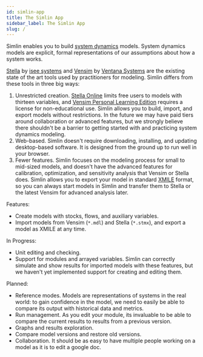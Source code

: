 ```yaml
---
id: simlin-app
title: The Simlin App
sidebar_label: The Simlin App
slug: /
---
```


Simlin enables you to build [system dynamics](https://systemdynamics.org/what-is-system-dynamics/) models.
System dynamics models are explicit, formal representations of our assumptions about how a system works.

[Stella](https://www.iseesystems.com/store/products/stella-professional.aspx) by [isee systems](https://www.iseesystems.com/) and [Vensim](https://vensim.com/) by [Ventana Systems](https://www.ventanasystems.com/) are the existing state of the art tools used by practitioners for modeling.
Simlin differs from these tools in three big ways:

1. Unrestricted creation. [Stella Online](https://www.iseesystems.com/store/products/stella-online.aspx) limits free users to models with thirteen variables, and [Vensim Personal Learning Edition](https://vensim.com/vensim-personal-learning-edition/) requires a license for non-educational use.
   Simlin allows you to build, import, and export models without restrictions.  In the future we may have paid tiers around collaboration or advanced features, but we strongly believe there shouldn't be a barrier to getting started with and practicing system dynamics modeling.
2. Web-based.  Simlin doesn't require downloading, installing, and updating desktop-based software.  It is designed from the ground up to run well in your browser.
3. Fewer features.  Simlin focuses on the modeling process for small to mid-sized models, and doesn't have the advanced features for calibration, optimization, and sensitivity analysis that Vensim or Stella does.  Simlin allows you to export your model in standard [XMILE](http://docs.oasis-open.org/xmile/xmile/v1.0/cos01/xmile-v1.0-cos01.html) format, so you can always start models in Simlin and transfer them to Stella or the latest Vensim for advanced analysis later.  

Features:
* Create models with stocks, flows, and auxiliary variables.
* Import models from Vensim (`*.mdl`) and Stella (`*.stmx`), and export a model as XMILE at any time.

In Progress:
* Unit editing and checking.
* Support for modules and arrayed variables.  Simlin can correctly simulate and show results for imported models with these features, but we haven't yet implemented support for creating and editing them.

Planned:
* Reference modes.  Models are representations of systems in the real world: to gain confidence in the model, we need to easily be able to compare its output with historical data and metrics.
* Run management.  As you edit your module, its invaluable to be able to compare the current results to results from a previous version.
* Graphs and results exploration.
* Compare model versions and restore old versions.
* Collaboration.  It should be as easy to have multiple people working on a model as it is to edit a google doc. 


<!--
* Initial screen shows your models
* Click to open

* how to click, move the canvas around, etc 
-->

